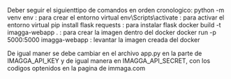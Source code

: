 Deber seguir el siguienttipo de comandos en orden cronologico:
python -m venv env : para crear el entorno virtual 
env\Scripts\activate : para activar el entorno virtual
pip install flask requests : para instalar flask
docker build -t imagga-webapp . : para crear la imagen dentro del docker
docker run -p 5000:5000 imagga-webapp : levantar la imagen creada del docker

De igual maner se debe cambiar en el archivo app.py en la parte de IMAGGA_API_KEY
y de igual manera en IMAGGA_API_SECRET, con los codigos optenidos en la pagina de
immaga.com
